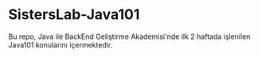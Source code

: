 # SistersLab-Java101

Bu repo, Java ile BackEnd Geliştirme Akademisi'nde ilk 2 haftada işlenilen Java101 konularını içermektedir.
